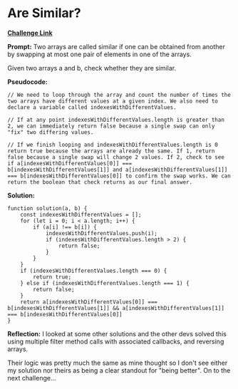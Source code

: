 # Are Similar?

[**Challenge Link**](https://app.codesignal.com/arcade/intro/level-4/xYXfzQmnhBvEKJwXP)

**Prompt:** Two arrays are called similar if one can be obtained from another by swapping at most one pair of elements in one of the arrays.

Given two arrays a and b, check whether they are similar.

**Pseudocode:**

```
// We need to loop through the array and count the number of times the two arrays have different values at a given index. We also need to declare a variable called indexesWithDifferentValues.

// If at any point indexesWithDifferentValues.length is greater than 2, we can immediately return false because a single swap can only "fix" two differing values.

// If we finish looping and indexesWithDifferentValues.length is 0 return true because the arrays are already the same. If 1, return false because a single swap will change 2 values. If 2, check to see if a[indexesWithDifferentValues[0]] === b[indexesWithDifferentValues[1]] and a[indexesWithDifferentValues[1]] === b[indexesWithDifferentValues[0]] to confirm the swap works. We can return the boolean that check returns as our final answer.
```

**Solution:**

```
function solution(a, b) {
    const indexesWithDifferentValues = [];
    for (let i = 0; i < a.length; i++) {
        if (a[i] !== b[i]) {
            indexesWithDifferentValues.push(i);
            if (indexesWithDifferentValues.length > 2) {
                return false;
            }
        }
    }
    if (indexesWithDifferentValues.length === 0) {
        return true;
    } else if (indexesWithDifferentValues.length === 1) {
        return false;
    }
    return a[indexesWithDifferentValues[0]] === b[indexesWithDifferentValues[1]] && a[indexesWithDifferentValues[1]] === b[indexesWithDifferentValues[0]]
}
```

**Reflection:** I looked at some other solutions and the other devs solved this using multiple filter method calls with associated callbacks, and reversing arrays.

Their logic was pretty much the same as mine thought so I don't see either my solution nor theirs as being a clear standout for "being better". On to the next challenge...
